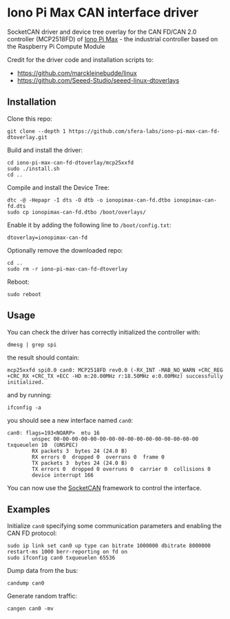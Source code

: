 # Iono Pi Max CAN interface driver

SocketCAN driver and device tree overlay for the CAN FD/CAN 2.0 controller (MCP2518FD) of [Iono Pi Max](https://www.sferalabs.cc/iono-pi-max/) - the industrial controller based on the Raspberry Pi Compute Module

Credit for the driver code and installation scripts to:
- https://github.com/marckleinebudde/linux
- https://github.com/Seeed-Studio/seeed-linux-dtoverlays

## Installation

Clone this repo:

    git clone --depth 1 https://github.com/sfera-labs/iono-pi-max-can-fd-dtoverlay.git

Build and install the driver:

    cd iono-pi-max-can-fd-dtoverlay/mcp25xxfd
    sudo ./install.sh
    cd ..

Compile and install the Device Tree:

    dtc -@ -Hepapr -I dts -O dtb -o ionopimax-can-fd.dtbo ionopimax-can-fd.dts
    sudo cp ionopimax-can-fd.dtbo /boot/overlays/
    
Enable it by adding the following line to `/boot/config.txt`:

    dtoverlay=ionopimax-can-fd
    
Optionally remove the downloaded repo:

    cd ..
    sudo rm -r iono-pi-max-can-fd-dtoverlay

Reboot:

    sudo reboot

## Usage

You can check the driver has correctly initialized the controller with:

    dmesg | grep spi
    
the result should contain:

    mcp25xxfd spi0.0 can0: MCP2518FD rev0.0 (-RX_INT -MAB_NO_WARN +CRC_REG +CRC_RX +CRC_TX +ECC -HD m:20.00MHz r:18.50MHz e:0.00MHz) successfully initialized.

and by running:

    ifconfig -a
    
you should see a new interface named `can0`:

    can0: flags=193<NOARP>  mtu 16
            unspec 00-00-00-00-00-00-00-00-00-00-00-00-00-00-00-00  txqueuelen 10  (UNSPEC)
            RX packets 3  bytes 24 (24.0 B)
            RX errors 0  dropped 0  overruns 0  frame 0
            TX packets 3  bytes 24 (24.0 B)
            TX errors 0  dropped 0 overruns 0  carrier 0  collisions 0
            device interrupt 166
            
You can now use the [SocketCAN](https://www.kernel.org/doc/Documentation/networking/can.txt) framework to control the interface.

## Examples

Initialize `can0` specifying some communication parameters and enabling the CAN FD protocol:

    sudo ip link set can0 up type can bitrate 1000000 dbitrate 8000000 restart-ms 1000 berr-reporting on fd on
    sudo ifconfig can0 txqueuelen 65536

Dump data from the bus:

    candump can0

Generate random traffic:

    cangen can0 -mv
